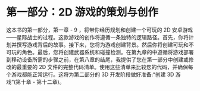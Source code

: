 # 第一部分：2D 游戏的策划与创作

<!-- ch 1~9 -->

这本书的第一部分，第一章 - 9 ，将带你经历规划和创建一个可玩的 2D 安卓游戏——星际战士的过程。这款游戏的创作将遵循一条独特的逻辑路径。首先，你将计划并撰写游戏背后的故事。接下来，您将为游戏创建背景。然后你将创建可玩和不可玩的角色。最后，您将创建武器系统和碰撞检测。在第九章的中遵循将游戏部署到移动设备所需的步骤之前，在第八章的结尾，我提供了您在第一部分中创建或修改的最重要的 2D 文件的完整代码清单。使用这些清单来比较您的代码，并确保每个游戏都能正常运行。这将为第二部分的 3D 开发阶段做好准备:“创建 3D 游戏”(第十章 - 第十二章)。